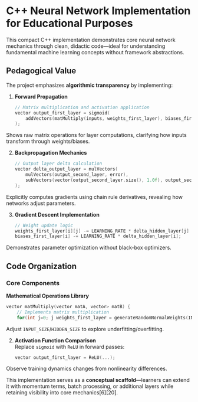 # C++ Neural Network Implementation for Educational Purposes  

This compact C++ implementation demonstrates core neural network mechanics through clean, didactic code—ideal for understanding fundamental machine learning concepts without framework abstractions.  

## Pedagogical Value  

The project emphasizes **algorithmic transparency** by implementing:  

1. **Forward Propagation**  
   ```cpp  
   // Matrix multiplication and activation application  
   vector output_first_layer = sigmoid(  
       addVectors(matMultiply(inputs, weights_first_layer), biases_first_layer)  
   );  
   ```
 Shows raw matrix operations for layer computations, clarifying how inputs transform through weights/biases.  

2. **Backpropagation Mechanics**  
   ```cpp  
   // Output layer delta calculation  
   vector delta_output_layer = mulVectors(  
       mulVectors(output_second_layer, error),  
       subVectors(vector(output_second_layer.size(), 1.0f), output_second_layer)  
   );  
   ```
 Explicitly computes gradients using chain rule derivatives, revealing how networks adjust parameters.  

3. **Gradient Descent Implementation**  
   ```cpp  
   // Weight update logic  
   weights_first_layer[i][j] -= LEARNING_RATE * delta_hidden_layer[j] * inputs[i];  
   biases_first_layer[i] -= LEARNING_RATE * delta_hidden_layer[i];  
   ```
 Demonstrates parameter optimization without black-box optimizers.  

## Code Organization  

### Core Components  
**Mathematical Operations Library**  
```cpp  
vector matMultiply(vector matA, vector> matB) {  
    // Implements matrix multiplication  
    for(int j=0; j weights_first_layer = generateRandomNormalWeights(INPUT_SIZE, HIDDEN_SIZE);  
   ```
 Adjust `INPUT_SIZE`/`HIDDEN_SIZE` to explore underfitting/overfitting.  

2. **Activation Function Comparison**  
   Replace `sigmoid` with `ReLU` in forward passes:  
   ```cpp  
   vector output_first_layer = ReLU(...);  
   ```
 Observe training dynamics changes from nonlinearity differences.  

This implementation serves as a **conceptual scaffold**—learners can extend it with momentum terms, batch processing, or additional layers while retaining visibility into core mechanics[6][20].
